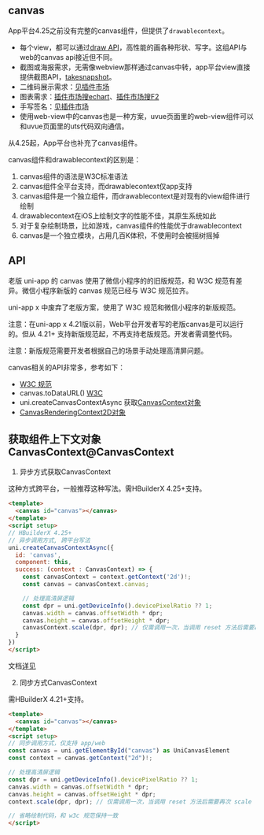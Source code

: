 ## canvas

<!-- UTSCOMJSON.canvas.description -->

<!-- UTSCOMJSON.canvas.compatibility -->

App平台4.25之前没有完整的canvas组件，但提供了`drawablecontext`。
* 每个view，都可以通过[draw API](../dom/drawablecontext.md)，高性能的画各种形状、写字。这组API与web的canvas api接近但不同。
* 截图或海报需求，无需像webview那样通过canvas中转，app平台view直接提供截图API，[takesnapshot](../dom/element.md#takesnapshot)。
* 二维码展示需求：[见插件市场](https://ext.dcloud.net.cn/search?q=%E4%BA%8C%E7%BB%B4%E7%A0%81&uni-appx=1)
* 图表需求：[插件市场搜echart](https://ext.dcloud.net.cn/search?q=chart&orderBy=Relevance&uni-appx=1)、[插件市场搜F2](https://ext.dcloud.net.cn/search?q=f2&orderBy=Relevance&uni-appx=1)
* 手写签名：[见插件市场](https://ext.dcloud.net.cn/search?q=%E7%AD%BE%E5%90%8D&orderBy=Relevance&uni-appx=1)
* 使用web-view中的canvas也是一种方案，uvue页面里的web-view组件可以和uvue页面里的uts代码双向通信。

从4.25起，App平台也补充了canvas组件。

canvas组件和drawablecontext的区别是：
1. canvas组件的语法是W3C标准语法
2. canvas组件全平台支持，而drawablecontext仅app支持
3. canvas组件是一个独立组件，而drawablecontext是对现有的view组件进行绘制
4. drawablecontext在iOS上绘制文字的性能不佳，其原生系统如此
5. 对于复杂绘制场景，比如游戏，canvas组件的性能优于drawablecontext
6. canvas是一个独立模块，占用几百K体积，不使用时会被摇树摇掉

<!-- UTSCOMJSON.canvas.attribute -->

<!-- UTSCOMJSON.canvas.event -->

<!-- UTSCOMJSON.canvas.component_type-->

<!-- UTSCOMJSON.canvas.children -->

## API

老版 uni-app 的 canvas 使用了微信小程序的的旧版规范，和 W3C 规范有差异。微信小程序新版的 canvas 规范已经与 W3C 规范拉齐。

uni-app x 中废弃了老版方案，使用了 W3C 规范和微信小程序的新版规范。

注意：在uni-app x 4.21版以前，Web平台开发者写的老版canvas是可以运行的。但从 4.21+ 支持新版规范起，不再支持老版规范。开发者需调整代码。

注意：新版规范需要开发者根据自己的场景手动处理高清屏问题。

canvas相关的API非常多，参考如下：

- [W3C 规范](https://developer.mozilla.org/zh-CN/docs/Web/HTML/Element/canvas)
- canvas.toDataURL()  [W3C](https://developer.mozilla.org/zh-CN/docs/Web/API/HTMLCanvasElement/toDataURL)
- uni.createCanvasContextAsync 获取[CanvasContext对象](../api/create-canvas-context-async.md)
- [CanvasRenderingContext2D对象](../dom/canvasrenderingcontext2d.md)


## 获取组件上下文对象CanvasContext@CanvasContext

1. 异步方式获取CanvasContext

这种方式跨平台，一般推荐这种写法。需HBuilderX 4.25+支持。

```html
<template>
  <canvas id="canvas"></canvas>
</template>
<script setup>
// HBuilderX 4.25+
// 异步调用方式, 跨平台写法
uni.createCanvasContextAsync({
  id: 'canvas',
  component: this,
  success: (context : CanvasContext) => {
    const canvasContext = context.getContext('2d')!;
    const canvas = canvasContext.canvas;

    // 处理高清屏逻辑
    const dpr = uni.getDeviceInfo().devicePixelRatio ?? 1;
    canvas.width = canvas.offsetWidth * dpr;
    canvas.height = canvas.offsetHeight * dpr;
    canvasContext.scale(dpr, dpr); // 仅需调用一次，当调用 reset 方法后需要再次 scale
  }
})
</script>
```

文档[详见](../api/create-canvas-context-async.md)

2. 同步方式CanvasContext

需HBuilderX 4.21+支持。

```html
<template>
  <canvas id="canvas"></canvas>
</template>
<script setup>
// 同步调用方式，仅支持 app/web
const canvas = uni.getElementById("canvas") as UniCanvasElement
const context = canvas.getContext("2d")!;

// 处理高清屏逻辑
const dpr = uni.getDeviceInfo().devicePixelRatio ?? 1;
canvas.width = canvas.offsetWidth * dpr;
canvas.height = canvas.offsetHeight * dpr;
context.scale(dpr, dpr); // 仅需调用一次，当调用 reset 方法后需要再次 scale

// 省略绘制代码，和 w3c 规范保持一致
</script>
```

<!-- UTSCOMJSON.canvas.example -->

<!-- UTSCOMJSON.canvas.reference -->